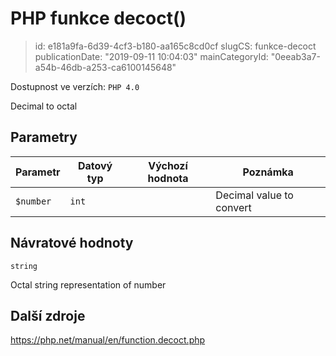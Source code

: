PHP funkce decoct()
===================

> id: e181a9fa-6d39-4cf3-b180-aa165c8cd0cf
> slugCS: funkce-decoct
> publicationDate: "2019-09-11 10:04:03"
> mainCategoryId: "0eeab3a7-a54b-46db-a253-ca6100145648"

Dostupnost ve verzích: `PHP 4.0`

Decimal to octal


Parametry
--------------

| Parametr | Datový typ | Výchozí hodnota | Poznámka |
|-----|-----|-----|-----|
| `$number` | `int` |  | Decimal value to convert |


Návratové hodnoty
----------------

`string`

Octal string representation of number

Další zdroje
------------

https://php.net/manual/en/function.decoct.php
